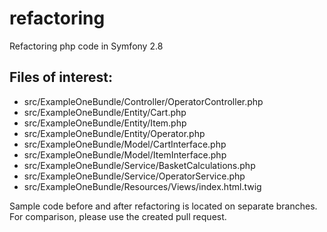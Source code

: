 # refactoring
Refactoring php code in Symfony 2.8

## Files of interest:
* src/ExampleOneBundle/Controller/OperatorController.php
* src/ExampleOneBundle/Entity/Cart.php
* src/ExampleOneBundle/Entity/Item.php
* src/ExampleOneBundle/Entity/Operator.php
* src/ExampleOneBundle/Model/CartInterface.php
* src/ExampleOneBundle/Model/ItemInterface.php 
* src/ExampleOneBundle/Service/BasketCalculations.php
* src/ExampleOneBundle/Service/OperatorService.php
* src/ExampleOneBundle/Resources/Views/index.html.twig

Sample code before and after refactoring is located on separate branches. For comparison, please use the created pull request.
